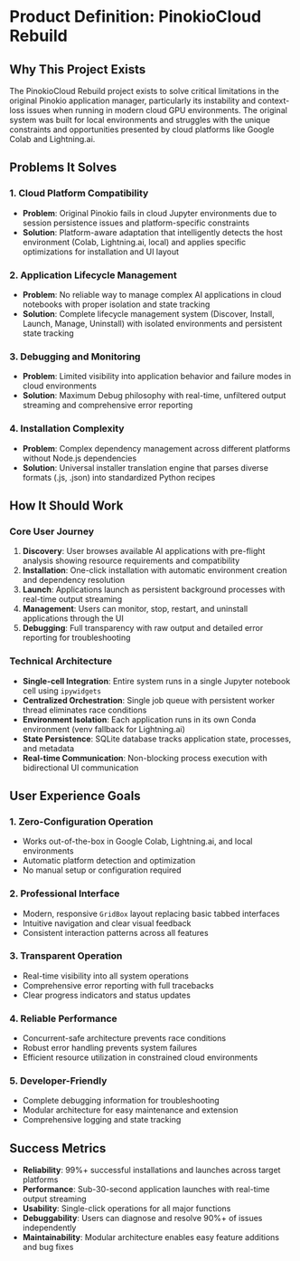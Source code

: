 # Product Definition: PinokioCloud Rebuild

## Why This Project Exists

The PinokioCloud Rebuild project exists to solve critical limitations in the original Pinokio application manager, particularly its instability and context-loss issues when running in modern cloud GPU environments. The original system was built for local environments and struggles with the unique constraints and opportunities presented by cloud platforms like Google Colab and Lightning.ai.

## Problems It Solves

### 1. **Cloud Platform Compatibility**
- **Problem**: Original Pinokio fails in cloud Jupyter environments due to session persistence issues and platform-specific constraints
- **Solution**: Platform-aware adaptation that intelligently detects the host environment (Colab, Lightning.ai, local) and applies specific optimizations for installation and UI layout

### 2. **Application Lifecycle Management**
- **Problem**: No reliable way to manage complex AI applications in cloud notebooks with proper isolation and state tracking
- **Solution**: Complete lifecycle management system (Discover, Install, Launch, Manage, Uninstall) with isolated environments and persistent state tracking

### 3. **Debugging and Monitoring**
- **Problem**: Limited visibility into application behavior and failure modes in cloud environments
- **Solution**: Maximum Debug philosophy with real-time, unfiltered output streaming and comprehensive error reporting

### 4. **Installation Complexity**
- **Problem**: Complex dependency management across different platforms without Node.js dependencies
- **Solution**: Universal installer translation engine that parses diverse formats (.js, .json) into standardized Python recipes

## How It Should Work

### Core User Journey
1. **Discovery**: User browses available AI applications with pre-flight analysis showing resource requirements and compatibility
2. **Installation**: One-click installation with automatic environment creation and dependency resolution
3. **Launch**: Applications launch as persistent background processes with real-time output streaming
4. **Management**: Users can monitor, stop, restart, and uninstall applications through the UI
5. **Debugging**: Full transparency with raw output and detailed error reporting for troubleshooting

### Technical Architecture
- **Single-cell Integration**: Entire system runs in a single Jupyter notebook cell using `ipywidgets`
- **Centralized Orchestration**: Single job queue with persistent worker thread eliminates race conditions
- **Environment Isolation**: Each application runs in its own Conda environment (venv fallback for Lightning.ai)
- **State Persistence**: SQLite database tracks application state, processes, and metadata
- **Real-time Communication**: Non-blocking process execution with bidirectional UI communication

## User Experience Goals

### 1. **Zero-Configuration Operation**
- Works out-of-the-box in Google Colab, Lightning.ai, and local environments
- Automatic platform detection and optimization
- No manual setup or configuration required

### 2. **Professional Interface**
- Modern, responsive `GridBox` layout replacing basic tabbed interfaces
- Intuitive navigation and clear visual feedback
- Consistent interaction patterns across all features

### 3. **Transparent Operation**
- Real-time visibility into all system operations
- Comprehensive error reporting with full tracebacks
- Clear progress indicators and status updates

### 4. **Reliable Performance**
- Concurrent-safe architecture prevents race conditions
- Robust error handling prevents system failures
- Efficient resource utilization in constrained cloud environments

### 5. **Developer-Friendly**
- Complete debugging information for troubleshooting
- Modular architecture for easy maintenance and extension
- Comprehensive logging and state tracking

## Success Metrics

- **Reliability**: 99%+ successful installations and launches across target platforms
- **Performance**: Sub-30-second application launches with real-time output streaming
- **Usability**: Single-click operations for all major functions
- **Debuggability**: Users can diagnose and resolve 90%+ of issues independently
- **Maintainability**: Modular architecture enables easy feature additions and bug fixes